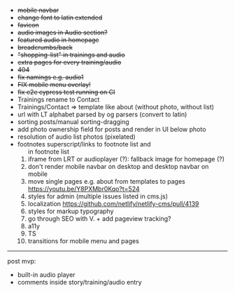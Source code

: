 * ~~mobile navbar~~
* ~~change font to latin extended~~
* ~~favicon~~
* ~~audio images in Audio section?~~
* ~~featured audio in homepage~~
* ~~breadcrumbs/back~~
* ~~"shopping-list" in trainings and audio~~
* ~~extra pages for every training/audio~~
* ~~404~~
* ~~fix namings e.g. audio1~~
* ~~FIX mobile menu overlay!~~
* ~~fix e2e cypress test running on CI~~
* Trainings rename to Contact
* Trainings/Contact => template like about (without photo, without list)
* url with LT alphabet parsed by og parsers (convert to latin)
* sorting posts/manual sorting-dragging
* add photo ownership field for posts and render in UI below photo
* resolution of audio list photos (pixelated)
* footnotes superscript/links to footnote list and <ol> in footnote list
* iframe from LRT or audioplayer (?): fallback image for homepage (?)
* don't render mobile navbar on desktop and desktop navbar on mobile
* move single pages e.g. about from templates to pages https://youtu.be/Y8PXMbr0Kqo?t=524
* styles for admin (multiple issues listed in cms.js)
* localization https://github.com/netlify/netlify-cms/pull/4139
* styles for markup typography
* go through SEO with V. + add pageview tracking?
* a11y
* TS
* transitions for mobile menu and pages
---
post mvp:
* built-in audio player
* comments inside story/training/audio entry
